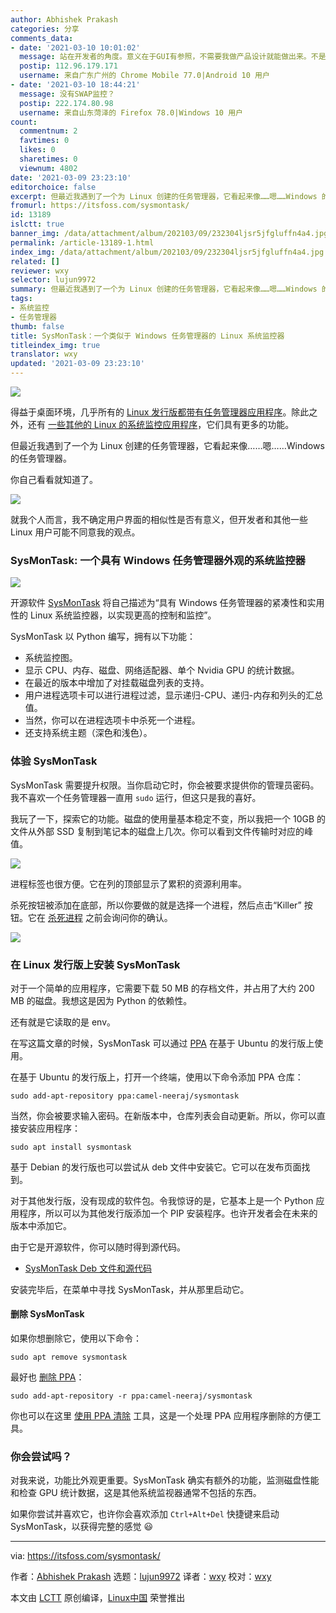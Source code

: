 ```yaml
---
author: Abhishek Prakash
categories: 分享
comments_data:
- date: '2021-03-10 10:01:02'
  message: 站在开发者的角度。意义在于GUI有参照，不需要我做产品设计就能做出来。不是每个开发者都能做除开发之外的事（产品设计之类）
  postip: 112.96.179.171
  username: 来自广东广州的 Chrome Mobile 77.0|Android 10 用户
- date: '2021-03-10 18:44:21'
  message: 没有SWAP监控？
  postip: 222.174.80.98
  username: 来自山东菏泽的 Firefox 78.0|Windows 10 用户
count:
  commentnum: 2
  favtimes: 0
  likes: 0
  sharetimes: 0
  viewnum: 4802
date: '2021-03-09 23:23:10'
editorchoice: false
excerpt: 但最近我遇到了一个为 Linux 创建的任务管理器，它看起来像……嗯……Windows 的任务管理器。
fromurl: https://itsfoss.com/sysmontask/
id: 13189
islctt: true
banner_img: /data/attachment/album/202103/09/232304ljsr5jfgluffn4a4.jpg
permalink: /article-13189-1.html
index_img: /data/attachment/album/202103/09/232304ljsr5jfgluffn4a4.jpg.thumb.jpg
related: []
reviewer: wxy
selector: lujun9972
summary: 但最近我遇到了一个为 Linux 创建的任务管理器，它看起来像……嗯……Windows 的任务管理器。
tags:
- 系统监控
- 任务管理器
thumb: false
title: SysMonTask：一个类似于 Windows 任务管理器的 Linux 系统监控器
titleindex_img: true
translator: wxy
updated: '2021-03-09 23:23:10'
---
```


![](/data/attachment/album/202103/09/232304ljsr5jfgluffn4a4.jpg)


得益于桌面环境，几乎所有的 [Linux 发行版都带有任务管理器应用程序](https://itsfoss.com/task-manager-linux/)。除此之外，还有 [一些其他的 Linux 的系统监控应用程序](https://itsfoss.com/linux-system-monitoring-tools/)，它们具有更多的功能。


但最近我遇到了一个为 Linux 创建的任务管理器，它看起来像……嗯……Windows 的任务管理器。


你自己看看就知道了。


![](/data/attachment/album/202103/09/232311smoqfo9vmfoehmgu.png)


就我个人而言，我不确定用户界面的相似性是否有意义，但开发者和其他一些 Linux 用户可能不同意我的观点。


### SysMonTask: 一个具有 Windows 任务管理器外观的系统监控器


![](/data/attachment/album/202103/09/232311kelu66xoemcjdzln.png)


开源软件 [SysMonTask](https://github.com/KrispyCamel4u/SysMonTask) 将自己描述为“具有 Windows 任务管理器的紧凑性和实用性的 Linux 系统监控器，以实现更高的控制和监控”。


SysMonTask 以 Python 编写，拥有以下功能：


* 系统监控图。
* 显示 CPU、内存、磁盘、网络适配器、单个 Nvidia GPU 的统计数据。
* 在最近的版本中增加了对挂载磁盘列表的支持。
* 用户进程选项卡可以进行进程过滤，显示递归-CPU、递归-内存和列头的汇总值。
* 当然，你可以在进程选项卡中杀死一个进程。
* 还支持系统主题（深色和浅色）。


### 体验 SysMonTask


SysMonTask 需要提升权限。当你启动它时，你会被要求提供你的管理员密码。我不喜欢一个任务管理器一直用 `sudo` 运行，但这只是我的喜好。


我玩了一下，探索它的功能。磁盘的使用量基本稳定不变，所以我把一个 10GB 的文件从外部 SSD 复制到笔记本的磁盘上几次。你可以看到文件传输时对应的峰值。


![](/data/attachment/album/202103/09/232312fy3mmmtejcjun0pq.png)


进程标签也很方便。它在列的顶部显示了累积的资源利用率。


杀死按钮被添加在底部，所以你要做的就是选择一个进程，然后点击“Killer” 按钮。它在 [杀死进程](https://itsfoss.com/how-to-find-the-process-id-of-a-program-and-kill-it-quick-tip/) 之前会询问你的确认。


![](/data/attachment/album/202103/09/232313edld4c734fsh6z63.png)


### 在 Linux 发行版上安装 SysMonTask


对于一个简单的应用程序，它需要下载 50 MB 的存档文件，并占用了大约 200 MB 的磁盘。我想这是因为 Python 的依赖性。


还有就是它读取的是 env。


在写这篇文章的时候，SysMonTask 可以通过 [PPA](https://itsfoss.com/ppa-guide/) 在基于 Ubuntu 的发行版上使用。


在基于 Ubuntu 的发行版上，打开一个终端，使用以下命令添加 PPA 仓库：



```
sudo add-apt-repository ppa:camel-neeraj/sysmontask

```

当然，你会被要求输入密码。在新版本中，仓库列表会自动更新。所以，你可以直接安装应用程序：



```
sudo apt install sysmontask

```

基于 Debian 的发行版也可以尝试从 deb 文件中安装它。它可以在发布页面找到。


对于其他发行版，没有现成的软件包。令我惊讶的是，它基本上是一个 Python 应用程序，所以可以为其他发行版添加一个 PIP 安装程序。也许开发者会在未来的版本中添加它。


由于它是开源软件，你可以随时得到源代码。


* [SysMonTask Deb 文件和源代码](https://github.com/KrispyCamel4u/SysMonTask/releases)


安装完毕后，在菜单中寻找 SysMonTask，并从那里启动它。


#### 删除 SysMonTask


如果你想删除它，使用以下命令：



```
sudo apt remove sysmontask

```

最好也 [删除 PPA](https://itsfoss.com/how-to-remove-or-delete-ppas-quick-tip/)：



```
sudo add-apt-repository -r ppa:camel-neeraj/sysmontask

```

你也可以在这里 [使用 PPA 清除](https://itsfoss.com/ppa-purge/) 工具，这是一个处理 PPA 应用程序删除的方便工具。


### 你会尝试吗？


对我来说，功能比外观更重要。SysMonTask 确实有额外的功能，监测磁盘性能和检查 GPU 统计数据，这是其他系统监视器通常不包括的东西。


如果你尝试并喜欢它，也许你会喜欢添加 `Ctrl+Alt+Del` 快捷键来启动 SysMonTask，以获得完整的感觉 :smiley:




---


via: <https://itsfoss.com/sysmontask/>


作者：[Abhishek Prakash](https://itsfoss.com/author/abhishek/) 选题：[lujun9972](https://github.com/lujun9972) 译者：[wxy](https://github.com/wxy) 校对：[wxy](https://github.com/wxy)


本文由 [LCTT](https://github.com/LCTT/TranslateProject) 原创编译，[Linux中国](https://linux.cn/) 荣誉推出
